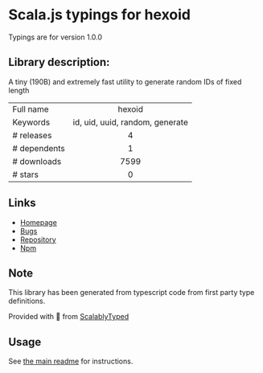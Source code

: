 
# Scala.js typings for hexoid

Typings are for version 1.0.0

## Library description:
A tiny (190B) and extremely fast utility to generate random IDs of fixed length

|                    |                 |
| ------------------ | :-------------: |
| Full name          | hexoid |
| Keywords           | id, uid, uuid, random, generate |
| # releases         | 4 |
| # dependents       | 1 |
| # downloads        | 7599 |
| # stars            | 0 |

## Links
- [Homepage](https://github.com/lukeed/hexoid#readme)
- [Bugs](https://github.com/lukeed/hexoid/issues)
- [Repository](https://github.com/lukeed/hexoid)
- [Npm](https://www.npmjs.com/package/hexoid)
    


## Note
This library has been generated from typescript code from first party type definitions.

Provided with :purple_heart: from [ScalablyTyped](https://github.com/oyvindberg/ScalablyTyped)

## Usage
See [the main readme](../../readme.md) for instructions.


